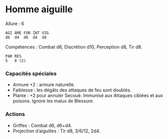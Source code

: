 # Homme aiguille

Allure : 6

	AGI	ÂME	FOR	INT	VIG
	d6	d4	d6	d4	d8

Compétences : Combat d6, Discrétion d10, Perception d8, Tir d8.

	PAR	RES
	5	8 (2)

### Capacités spéciales
- Armure +2 : armure naturelle.
- Faiblesse : les dégâts des attaques de feu sont doublés.
- Plante : +2 pour annuler Secoué. Immunisé aux Attaques ciblées et aux poisons. Ignore les malus de Blessure.

### Actions
- Griffes : Combat d6, d6+d4.
- Projection d’aiguilles : Tir d8, 3/6/12, 2d4.
